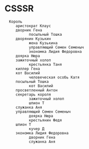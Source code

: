 # CSSSR
      Король
         аристократ Клаус
         дворник Гена
               посыльный Тошка
         дворянин Кузькин
               жена Кузькина
               управляющий Семен Семеныч
               экономка Лидия Федоровна
         доярка Нюра
         зажиточный холоп
               крестьянка Таня
         киллер Гена
         кот Василий
               человеческая особь Катя
         посыльный Тошка
               кот Василий
         просветленный Антон
         секретарь короля
               зажиточный холоп
               шпион Т
         служанка Аня
         управляющий Семен Семеныч
               доярка Нюра
               крестьянин Федя
         шпион Т
               кучер Д
         экономка Лидия Федоровна
               дворник Гена
               служанка Аня